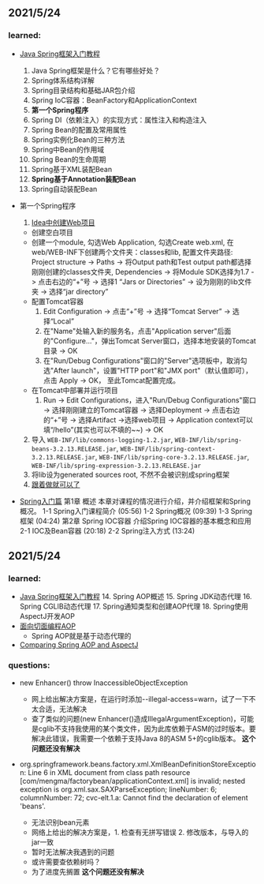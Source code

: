 ## 2021/5/24

### learned:

* [Java Spring框架入门教程](http://c.biancheng.net/spring/)
  1. Java Spring框架是什么？它有哪些好处？
  2. Spring体系结构详解
  3. Spring目录结构和基础JAR包介绍
  4. Spring IoC容器：BeanFactory和ApplicationContext
  5. **第一个Spring程序**
  6. Spring DI（依赖注入）的实现方式：属性注入和构造注入
  7. Spring Bean的配置及常用属性
  8. Spring实例化Bean的三种方法
  9. Spring中Bean的作用域
  10. Spring Bean的生命周期
  11. Spring基于XML装配Bean
  12. **Spring基于Annotation装配Bean**
  13. Spring自动装配Bean
 
* 第一个Spring程序
  1. [Idea中创建Web项目](https://www.cnblogs.com/yangyquin/p/5285272.html)
    - 创建空白项目
    - 创建一个module, 勾选Web Application, 勾选Create web.xml, 在web/WEB-INF下创建两个文件夹：classes和lib, 配置文件夹路径: Project structure -> Paths -> 将Output path和Test output path都选择刚刚创建的classes文件夹, Dependencies ->  将Module SDK选择为1.7 -> 点击右边的“+”号  -> 选择1 “Jars or Directories” -> 设为刚刚的lib文件夹 -> 选择“jar directory”
    - 配置Tomcat容器
      1. Edit Configuration -> 点击“+”号 -> 选择“Tomcat Server” -> 选择“Local”
      2. 在"Name"处输入新的服务名，点击"Application server"后面的"Configure..."，弹出Tomcat Server窗口，选择本地安装的Tomcat目录 -> OK 
      3. 在"Run/Debug Configurations"窗口的"Server"选项板中，取消勾选"After launch"，设置"HTTP port"和"JMX port"（默认值即可），点击 Apply -> OK， 至此Tomcat配置完成。
    - 在Tomcat中部署并运行项目 
      1. Run -> Edit Configurations，进入"Run/Debug Configurations"窗口 -> 选择刚刚建立的Tomcat容器 -> 选择Deployment -> 点击右边的“+”号 -> 选择Artifact ->选择web项目 -> Application context可以填“/hello”(其实也可以不填的~~) -> OK

  2. 导入 `WEB-INF/lib/commons-logging-1.2.jar`, `WEB-INF/lib/spring-beans-3.2.13.RELEASE.jar`, `WEB-INF/lib/spring-context-3.2.13.RELEASE.jar`, `WEB-INF/lib/spring-core-3.2.13.RELEASE.jar`, `WEB-INF/lib/spring-expression-3.2.13.RELEASE.jar`
  3. 将lib设为generated sources root, 不然不会被识别成spring框架
  4. [跟着做就可以了](http://c.biancheng.net/view/4251.html)

* [Spring入门篇](https://www.imooc.com/learn/196)
第1章 概述
本章对课程的情况进行介绍，并介绍框架和Spring概况。
 1-1 Spring入门课程简介 (05:56)
 1-2 Spring概况 (09:39)
 1-3 Spring框架 (04:24)
第2章 Spring IOC容器
介绍Spring IOC容器的基本概念和应用
 2-1 IOC及Bean容器 (20:18)
 2-2 Spring注入方式 (13:24)


## 2021/5/24

### learned:

* [Java Spring框架入门教程](http://c.biancheng.net/spring/)
  14. Spring AOP概述
  15. Spring JDK动态代理
  16. Spring CGLlB动态代理
  17. Spring通知类型和创建AOP代理
  18. Spring使用AspectJ开发AOP
* [面向切面编程AOP](https://www.zhihu.com/question/24863332)
  - Spring AOP就是基于动态代理的
* [Comparing Spring AOP and AspectJ](https://www.baeldung.com/spring-aop-vs-aspectj)



### questions:
* new Enhancer() throw InaccessibleObjectException
  - 网上给出解决方案是，在运行时添加--illegal-access=warn，试了一下不太合适，无法解决
  - 查了类似的问题(new Enhancer()造成IllegalArgumentException)，可能是cglib不支持我使用的某个类文件，因为此库依赖于ASM的过时版本。要解决此错误，我需要一个依赖于支持Java 8的ASM 5+的cglib版本。
  **这个问题还没有解决**
  
* org.springframework.beans.factory.xml.XmlBeanDefinitionStoreException: Line 6 in XML document from class path resource [com/mengma/factorybean/applicationContext.xml] is invalid; nested exception is org.xml.sax.SAXParseException; lineNumber: 6; columnNumber: 72; cvc-elt.1.a: Cannot find the declaration of element 'beans'.
  - 无法识别bean元素
  - 网络上给出的解决方案是，1. 检查有无拼写错误 2. 修改版本，与导入的jar一致
  - 暂时无法解决我遇到的问题
  - 或许需要查依赖树吗？
  - 为了进度先搁置
  **这个问题还没有解决**
